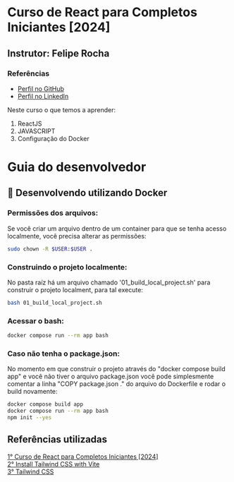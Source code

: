 # Curso de React para Completos Iniciantes [2024]

## Instrutor: Felipe Rocha

### Referências
- [Perfil no GitHub](https://github.com/felipemotarocha)
- [Perfil no LinkedIn](https://www.linkedin.com/in/felipe-rocha-034871172)

Neste curso o que temos a aprender:  

1. ReactJS  
2. JAVASCRIPT  
2. Configuração do Docker  

# Guia do desenvolvedor

## 🐳 Desenvolvendo utilizando Docker

### Permissões dos arquivos:
Se você criar um arquivo dentro de um container para que se tenha acesso localmente, você precisa alterar as permissões:

```sh
sudo chown -R $USER:$USER .
```
### Construindo o projeto localmente:
No pasta raíz há um arquivo chamado '01_build_local_project.sh' para construir o projeto localment, para tal execute:

```sh
bash 01_build_local_project.sh
```

### Acessar o bash:
```sh
docker compose run --rm app bash
```

### Caso não tenha o package.json:
No momento em que construir o projeto através do "docker compose build app" e você não tiver o arquivo package.json você pode simplesmente comentar a linha "COPY package.json ." do arquivo do Dockerfile e rodar o build novamente:

```sh
docker compose build app
docker compose run --rm app bash
npm init --yes
```

## Referências utilizadas
[1° Curso de React para Completos Iniciantes [2024]](https://www.youtube.com/watch?v=2RWsLmu8yVc)  
[2° Install Tailwind CSS with Vite](https://tailwindcss.com/docs/guides/vite)  
[3° Tailwind CSS](https://tailwindcss.com/docs/flex-basis)  
